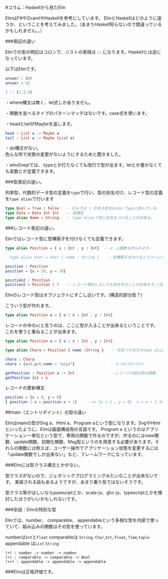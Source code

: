 #コラム：Haskellから見たElm

ElmはF#やOcamlやHaskellを参考にしています。
ElmとHaskellはどのように違うか、ということを考えてみました。（あまりHaskell知らないので間違っているかもしれません。。）


###表記の違い

Elmでの型の明記はコロンで、リストの表現は `::` になります。Haskellとは逆になっています。

以下はElmです。

```elm
answer : Int
answer = 42

1 :: [2,3,4]
```

・where構文は無く、let式しかありません。

・関数を並べるタイプのパターンマッチはないです。case式を使います。

・headとtailがMaybeを返します。

```elm
head : List a -> Maybe a
tail : List a -> Maybe (List a)
```

・do構文がない。  
色んな所で状態の変更がないようにするためと聞きました。

・elmのreplでは、:typeとか打たなくても改行で型が出ます。letとか書かなくても変数とか定義できます。


###型表記の違い。

列挙型、代数的データ型の定義を`type`で行い、型の別名付け、レコード型の定義を`type alias`で行います

```elm
type Bool = True | False   -- Elmでは | がある型をUnion Typeと読んでいる。
type Data = Data Int Int   -- 直積型
type alias Name = String   -- type aliasで型に別名をつけることが出来る。
```

###レコード表記の違い。

Elmではレコード型に型構築子を付けなくても定義できます。

```elm
type alias Position = { x : Int , y : Int}  --.x .y関数も作られます。

--type alias User = User { name : String }    --型構築子を付けるとエラーになる。

position : Position
position = {x = 10, y = 10}  

position2 : Position
position2 = Position 5 5   ---レコード表記しないでも型を作ることが出来ます。(型構築子が自動生成されてる？)
```

Elmのレコード型はオブジェクトにすこし近いです。(構造的部分型？)

こういう型が作れます。

```elm
type alias Position a = { a | x : Int , y : Int}

```

レコードの中の`a|`と言うのは、ここに型が入ることが出来るということです。
これを使うと重ねることが出来ます。

```elm
type alias Position a = { a | x : Int , y : Int}

type alias Chara = Position { name :String }    --別名つける方のtype alias

chara : Chara
chara = {x=0,y=0,name = "piyo"}                --３つのプロパティ

getPosition : Position a -> Int                --レコードの部分用の関数
getPosition {x} = x
```

レコードの更新構文

```elm
position = {x = 0, y = 0}
{ position | x = position.x + 1}　  -- == {x = 1 , y = 0}  x = x + 1 みたいなもの
```

##main（エントリポイント）の型の違い

Elmはmainの型がSvg a、Html a、Program aという型になります。SvgやHtmlといったように、Elmは画面構成用の言語です。
Program a というのはアプリケーション一単位という型で、専用の関数で作るのですが、作るのにはview関数、update関数、初期化関数、Msg型というのを用意する必要があります。それらの関数には例えば、ユーザー操作でアプリケーション状態を変更するには「update関数でしか出来ない」など、フレームワークになっています。


###Elmには型クラス構文とかがない。

型クラスがないので、ジェネリックプログラミングみたいなことが出来ないです。
実装される話もあるようですが、あまり乗り気ではないそうです。

型クラス等がほしいならpuresciptとか、scala-js、ghc-js、typescriptとかを検討したほうがいいかもしれないです。


###余談：Elmの特別な型

Elmでは、number、 comparable、 appendableという多相な型を内部で使っていて、組み込みの関数はその型を使っています。

numberは`Int`と`Float`
comparableは `String`, `Char`,`Int`, `Float`, `Time`,`taple`
appendable は`List` `String`

```
(+) : number -> number -> number
(<) : comparable -> comparable -> Bool
(++) : appendable -> appendable -> appendable
```


###Elmは正格評価です。
